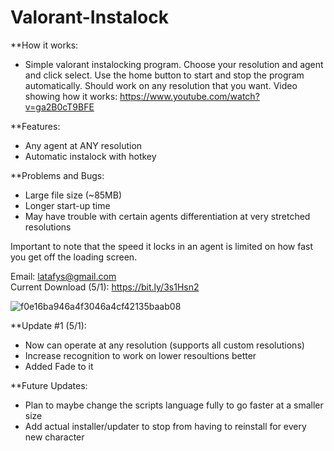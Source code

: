 # Valorant-Instalock

**How it works:
- Simple valorant instalocking program. Choose your resolution and agent and click select. Use the home button to start and stop the program automatically. Should work on any resolution that you want. Video showing how it works: https://www.youtube.com/watch?v=ga2B0cT9BFE

**Features:
- Any agent at ANY resolution
- Automatic instalock with hotkey

**Problems and Bugs:
- Large file size (~85MB)
- Longer start-up time
- May have trouble with certain agents differentiation at very stretched resolutions


Important to note that the speed it locks in an agent is limited on how fast you get off the loading screen.  

Email: latafys@gmail.com                                                                                                                                                
Current Download (5/1): https://bit.ly/3s1Hsn2

![f0e16ba946a4f3046a4cf42135baab08](https://user-images.githubusercontent.com/103542834/166167239-79da38fd-b2c7-4299-8f77-fe715b324354.png)


**Update #1 (5/1): 
- Now can operate at any resolution  (supports all custom resolutions)
- Increase recognition to work on lower resoultions better
- Added Fade to it

**Future Updates:
- Plan to maybe change the scripts language fully to go faster at a smaller size
- Add actual installer/updater to stop from having to reinstall for every new character
